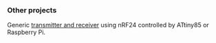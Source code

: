 ### Other projects

Generic [transmitter and receiver](https://github.com/samanos/nrf-network/tree/generic-ptx-and-prx) using nRF24 controlled by ATtiny85 or Raspberry Pi.
